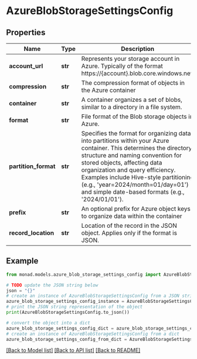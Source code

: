 # AzureBlobStorageSettingsConfig


## Properties

Name | Type | Description | Notes
------------ | ------------- | ------------- | -------------
**account_url** | **str** | Represents your storage account in Azure. Typically of the format https://{account}.blob.core.windows.net. | [optional] 
**compression** | **str** | The compression format of objects in the Azure container | [optional] 
**container** | **str** | A container organizes a set of blobs, similar to a directory in a file system. | [optional] 
**format** | **str** | File format of the Blob storage objects in Azure. | [optional] 
**partition_format** | **str** | Specifies the format for organizing data into partitions within your Azure container. This determines the directory structure and naming convention for stored objects, affecting data organization and query efficiency. Examples include Hive-style partitioning (e.g., &#39;year&#x3D;2024/month&#x3D;01/day&#x3D;01&#39;) and simple date-based formats (e.g., &#39;2024/01/01&#39;). | [optional] 
**prefix** | **str** | An optional prefix for Azure object keys to organize data within the container | [optional] 
**record_location** | **str** | Location of the record in the JSON object. Applies only if the format is JSON. | [optional] 

## Example

```python
from monad.models.azure_blob_storage_settings_config import AzureBlobStorageSettingsConfig

# TODO update the JSON string below
json = "{}"
# create an instance of AzureBlobStorageSettingsConfig from a JSON string
azure_blob_storage_settings_config_instance = AzureBlobStorageSettingsConfig.from_json(json)
# print the JSON string representation of the object
print(AzureBlobStorageSettingsConfig.to_json())

# convert the object into a dict
azure_blob_storage_settings_config_dict = azure_blob_storage_settings_config_instance.to_dict()
# create an instance of AzureBlobStorageSettingsConfig from a dict
azure_blob_storage_settings_config_from_dict = AzureBlobStorageSettingsConfig.from_dict(azure_blob_storage_settings_config_dict)
```
[[Back to Model list]](../README.md#documentation-for-models) [[Back to API list]](../README.md#documentation-for-api-endpoints) [[Back to README]](../README.md)


